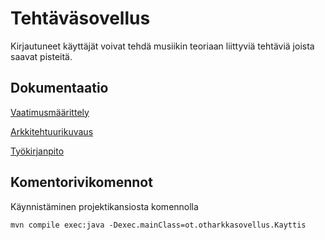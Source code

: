# Tehtäväsovellus

Kirjautuneet käyttäjät voivat tehdä musiikin teoriaan liittyviä tehtäviä joista saavat pisteitä.

## Dokumentaatio

[Vaatimusmäärittely](https://github.com/alexawik/ot-harjoitustyo/blob/master/dokumentointi/vaatimusmaarittely.md)

[Arkkitehtuurikuvaus](https://github.com/alexawik/ot-harjoitustyo/blob/master/dokumentointi/arkkitehtuuri.md)

[Työkirjanpito](https://github.com/alexawik/ot-harjoitustyo/blob/master/dokumentointi/ty%C3%B6kirjanpito.md)

## Komentorivikomennot

Käynnistäminen projektikansiosta komennolla

```
mvn compile exec:java -Dexec.mainClass=ot.otharkkasovellus.Kayttis
```
